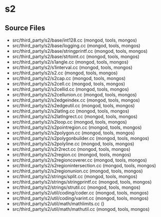 # s2

## Source Files

- src/third\_party/s2/base/int128.cc   (mongod, tools, mongos)
- src/third\_party/s2/base/logging.cc   (mongod, tools, mongos)
- src/third\_party/s2/base/stringprintf.cc   (mongod, tools, mongos)
- src/third\_party/s2/base/strtoint.cc   (mongod, tools, mongos)
- src/third\_party/s2/s1angle.cc   (mongod, tools, mongos)
- src/third\_party/s2/s1interval.cc   (mongod, tools, mongos)
- src/third\_party/s2/s2.cc   (mongod, tools, mongos)
- src/third\_party/s2/s2cap.cc   (mongod, tools, mongos)
- src/third\_party/s2/s2cell.cc   (mongod, tools, mongos)
- src/third\_party/s2/s2cellid.cc   (mongod, tools, mongos)
- src/third\_party/s2/s2cellunion.cc   (mongod, tools, mongos)
- src/third\_party/s2/s2edgeindex.cc   (mongod, tools, mongos)
- src/third\_party/s2/s2edgeutil.cc   (mongod, tools, mongos)
- src/third\_party/s2/s2latlng.cc   (mongod, tools, mongos)
- src/third\_party/s2/s2latlngrect.cc   (mongod, tools, mongos)
- src/third\_party/s2/s2loop.cc   (mongod, tools, mongos)
- src/third\_party/s2/s2pointregion.cc   (mongod, tools, mongos)
- src/third\_party/s2/s2polygon.cc   (mongod, tools, mongos)
- src/third\_party/s2/s2polygonbuilder.cc   (mongod, tools, mongos)
- src/third\_party/s2/s2polyline.cc   (mongod, tools, mongos)
- src/third\_party/s2/s2r2rect.cc   (mongod, tools, mongos)
- src/third\_party/s2/s2region.cc   (mongod, tools, mongos)
- src/third\_party/s2/s2regioncoverer.cc   (mongod, tools, mongos)
- src/third\_party/s2/s2regionintersection.cc   (mongod, tools, mongos)
- src/third\_party/s2/s2regionunion.cc   (mongod, tools, mongos)
- src/third\_party/s2/strings/split.cc   (mongod, tools, mongos)
- src/third\_party/s2/strings/stringprintf.cc   (mongod, tools, mongos)
- src/third\_party/s2/strings/strutil.cc   (mongod, tools, mongos)
- src/third\_party/s2/util/coding/coder.cc   (mongod, tools, mongos)
- src/third\_party/s2/util/coding/varint.cc   (mongod, tools, mongos)
- src/third\_party/s2/util/math/mathlimits.cc   ()
- src/third\_party/s2/util/math/mathutil.cc   (mongod, tools, mongos)
